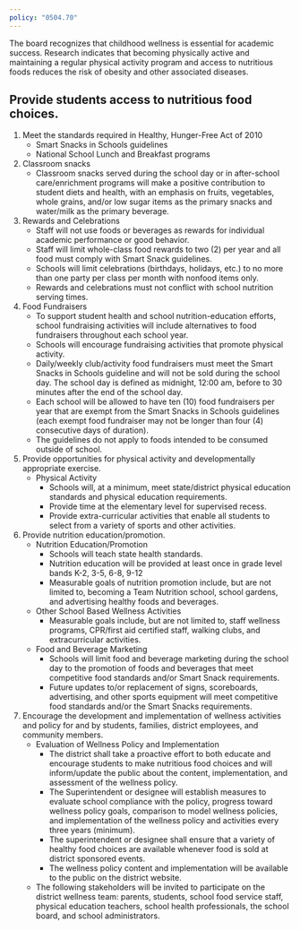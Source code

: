 ```yaml
---
policy: "0504.70"
---
```


The board recognizes that childhood wellness is essential for academic success. Research indicates that becoming physically active and maintaining a regular physical activity program and access to nutritious foods reduces the risk of obesity and other associated diseases. 

## Provide students access to nutritious food choices.

1. Meet the standards required in Healthy, Hunger-Free Act of 2010
      - Smart Snacks in Schools guidelines
      - National School Lunch and Breakfast programs
1. Classroom snacks
      - Classroom snacks served during the school day or in after-school care/enrichment programs will make a positive contribution to student diets and health, with an emphasis on fruits, vegetables, whole grains, and/or low sugar items as the primary snacks and water/milk as the primary beverage.
1. Rewards and Celebrations
      - Staff will not use foods or beverages as rewards for individual academic performance or good behavior.
      - Staff will limit whole-class food rewards to two (2) per year and all food must comply with Smart Snack guidelines.
      - Schools will limit celebrations (birthdays, holidays, etc.) to no more than one party per class per month with nonfood items only.
      - Rewards and celebrations must not conflict with school nutrition serving times.
1. Food Fundraisers
      - To support student health and school nutrition-education efforts, school fundraising activities will include alternatives to food fundraisers throughout each school year.
      - Schools will encourage fundraising activities that promote physical activity.
    - Daily/weekly club/activity food fundraisers must meet the Smart Snacks in Schools guideline and will not be sold during the school day. The school day is defined as midnight, 12:00 am, before to 30 minutes after the end of the school day.
    - Each school will be allowed to have ten (10) food fundraisers per year that are exempt from the Smart Snacks in Schools guidelines (each exempt food fundraiser may not be longer than four (4) consecutive days of duration).
    - The guidelines do not apply to foods intended to be consumed outside of school.
1. Provide opportunities for physical activity and developmentally appropriate exercise.
    - Physical Activity
        - Schools will, at a minimum, meet state/district physical education standards and physical education requirements.
        - Provide time at the elementary level for supervised recess.
        - Provide extra-curricular activities that enable all students to select from a variety of sports and other activities.
1. Provide nutrition education/promotion.
    - Nutrition Education/Promotion
        - Schools will teach state health standards.
        - Nutrition education will be provided at least once in grade level bands K-2, 3-5, 6-8, 9-12
        - Measurable goals of nutrition promotion include, but are not limited to, becoming a Team Nutrition school, school gardens, and advertising healthy foods and beverages.
    - Other School Based Wellness Activities
        - Measurable goals include, but are not limited to, staff wellness programs, CPR/first aid certified staff, walking clubs, and extracurricular activities.
    - Food and Beverage Marketing
        - Schools will limit food and beverage marketing during the school day to the promotion of foods and beverages that meet competitive food standards and/or Smart Snack requirements.
        - Future updates to/or replacement of signs, scoreboards, advertising, and other sports equipment will meet competitive food standards and/or the Smart Snacks requirements.
1. Encourage the development and implementation of wellness activities and policy for and by students, families, district employees, and community members.
    - Evaluation of Wellness Policy and Implementation
        - The district shall take a proactive effort to both educate and encourage students to make nutritious food choices and will inform/update the public about the content, implementation, and assessment of the wellness policy.
        - The Superintendent or designee will establish measures to evaluate school compliance with the policy, progress toward wellness policy goals, comparison to model wellness policies, and implementation of the wellness policy and activities every three years (minimum).
        - The superintendent or designee shall ensure that a variety of healthy food choices are available whenever food is sold at district sponsored    events.
        - The wellness policy content and implementation will be available to the public on the district website.
    - The following stakeholders will be invited to participate on the district wellness team: parents, students, school food service staff, physical education teachers, school health professionals, the school board, and school administrators.
